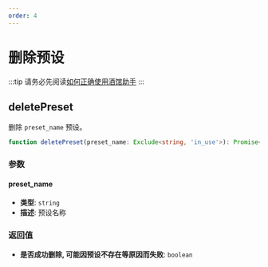 ```yaml
---
order: 4
---
```


# 删除预设

:::tip
请务必先阅读[如何正确使用酒馆助手](/guide/基本用法/如何正确使用酒馆助手.md)
:::

<CustomTOC />

## deletePreset

删除 `preset_name` 预设。

```typescript
function deletePreset(preset_name: Exclude<string, 'in_use'>): Promise<boolean>;
```

### 参数

#### preset_name

- **类型**: `string`
- **描述**: 预设名称

### 返回值

- **是否成功删除, 可能因预设不存在等原因而失败**: `boolean`
